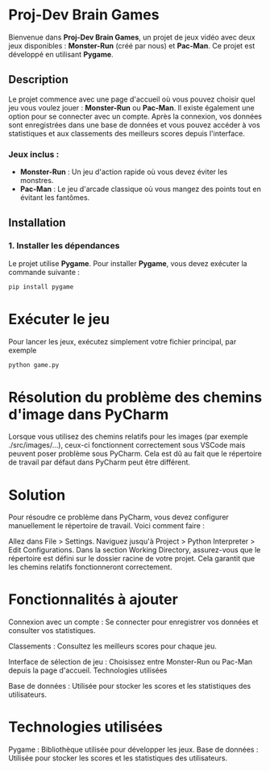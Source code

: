 # Proj-Dev Brain Games

Bienvenue dans **Proj-Dev Brain Games**, un projet de jeux vidéo avec deux jeux disponibles : **Monster-Run** (créé par nous) et **Pac-Man**. Ce projet est développé en utilisant **Pygame**.

## Description

Le projet commence avec une page d'accueil où vous pouvez choisir quel jeu vous voulez jouer : **Monster-Run** ou **Pac-Man**. Il existe également une option pour se connecter avec un compte. Après la connexion, vos données sont enregistrées dans une base de données et vous pouvez accéder à vos statistiques et aux classements des meilleurs scores depuis l'interface.

### Jeux inclus :

- **Monster-Run** : Un jeu d'action rapide où vous devez éviter les monstres.
- **Pac-Man** : Le jeu d'arcade classique où vous mangez des points tout en évitant les fantômes.

## Installation

### 1. Installer les dépendances

Le projet utilise **Pygame**. Pour installer **Pygame**, vous devez exécuter la commande suivante :

```bash
pip install pygame

```

# Exécuter le jeu
Pour lancer les jeux, exécutez simplement votre fichier principal, par exemple 

```bash
python game.py
```



# Résolution du problème des chemins d'image dans PyCharm

Lorsque vous utilisez des chemins relatifs pour les images (par exemple ./src/images/...), ceux-ci fonctionnent correctement sous VSCode mais peuvent poser problème sous PyCharm. Cela est dû au fait que le répertoire de travail par défaut dans PyCharm peut être différent.

# Solution
Pour résoudre ce problème dans PyCharm, vous devez configurer manuellement le répertoire de travail. Voici comment faire :

Allez dans File > Settings.
Naviguez jusqu'à Project > Python Interpreter > Edit Configurations.
Dans la section Working Directory, assurez-vous que le répertoire est défini sur le dossier racine de votre projet. Cela garantit que les chemins relatifs fonctionneront correctement.


###

# Fonctionnalités à ajouter

Connexion avec un compte : Se connecter pour enregistrer vos données et consulter vos statistiques.

Classements : Consultez les meilleurs scores pour chaque jeu.

Interface de sélection de jeu : Choisissez entre Monster-Run ou Pac-Man depuis la page d'accueil.
Technologies utilisées

Base de données : Utilisée pour stocker les scores et les statistiques des utilisateurs.

### 


# Technologies utilisées
Pygame : Bibliothèque utilisée pour développer les jeux.
Base de données : Utilisée pour stocker les scores et les statistiques des utilisateurs.